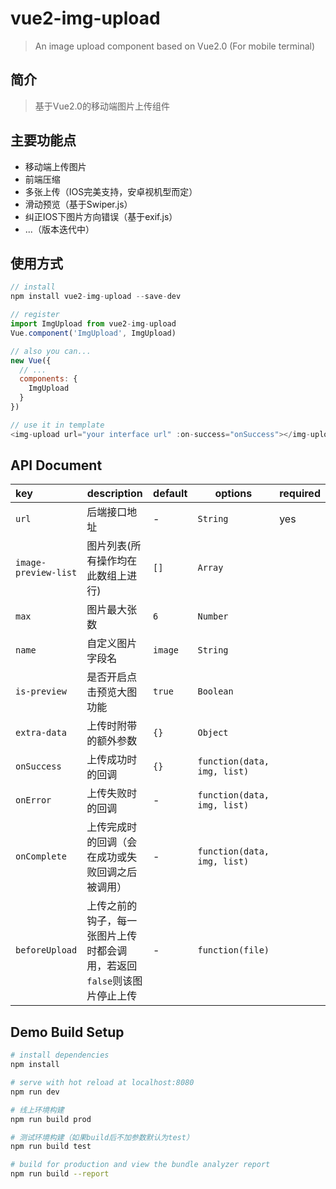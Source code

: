 # vue2-img-upload

> An image upload component based on Vue2.0 (For mobile terminal)

## 简介

> 基于Vue2.0的移动端图片上传组件

## 主要功能点
- 移动端上传图片
- 前端压缩
- 多张上传（IOS完美支持，安卓视机型而定）
- 滑动预览（基于Swiper.js）
- 纠正IOS下图片方向错误（基于exif.js）
- ...（版本迭代中）

## 使用方式

```js
// install
npm install vue2-img-upload --save-dev

// register
import ImgUpload from vue2-img-upload
Vue.component('ImgUpload', ImgUpload)

// also you can...
new Vue({
  // ...
  components: {
    ImgUpload
  }
})

// use it in template
<img-upload url="your interface url" :on-success="onSuccess"></img-upload>
```

## API Document

|key|description|default|options|required|
|:---|---|---|---|---|
| `url`|后端接口地址|-|`String`|yes
|`image-preview-list`|图片列表(所有操作均在此数组上进行)|`[]`|`Array`
|`max`|图片最大张数|`6`|`Number`|
|`name`|自定义图片字段名|`image`|`String`|
|`is-preview`|是否开启点击预览大图功能|`true`|`Boolean`|
|`extra-data`|上传时附带的额外参数|`{}`|`Object`|
|`onSuccess`| 上传成功时的回调 |`{}`|`function(data, img, list)`|
|`onError`| 上传失败时的回调 |-|`function(data, img, list)`|
| `onComplete`|上传完成时的回调（会在成功或失败回调之后被调用）|-|`function(data, img, list)`|
| `beforeUpload`|上传之前的钩子，每一张图片上传时都会调用，若返回`false`则该图片停止上传|-|`function(file)`|

## Demo Build Setup

``` bash
# install dependencies
npm install

# serve with hot reload at localhost:8080
npm run dev

# 线上环境构建
npm run build prod

# 测试环境构建（如果build后不加参数默认为test）
npm run build test

# build for production and view the bundle analyzer report
npm run build --report
